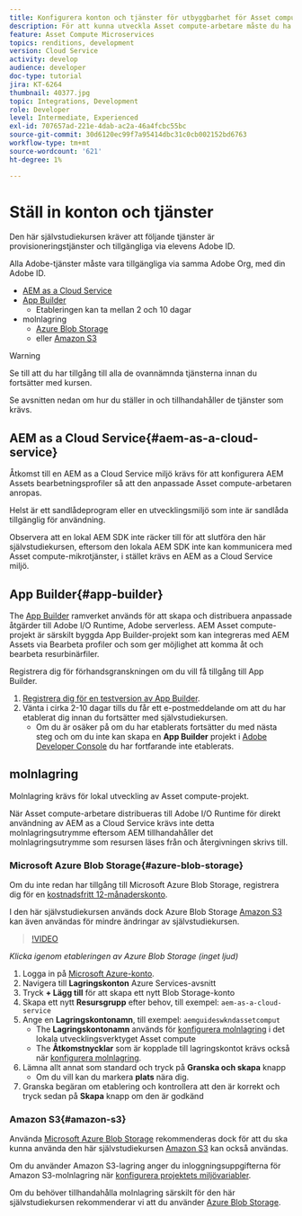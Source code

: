 ```yaml
---
title: Konfigurera konton och tjänster för utbyggbarhet för Asset compute
description: För att kunna utveckla Asset compute-arbetare måste du ha tillgång till konton och tjänster som AEM as a Cloud Service, App Builder och molnlagring från Microsoft eller Amazon.
feature: Asset Compute Microservices
topics: renditions, development
version: Cloud Service
activity: develop
audience: developer
doc-type: tutorial
jira: KT-6264
thumbnail: 40377.jpg
topic: Integrations, Development
role: Developer
level: Intermediate, Experienced
exl-id: 707657ad-221e-4dab-ac2a-46a4fcbc55bc
source-git-commit: 30d6120ec99f7a95414dbc31c0cb002152bd6763
workflow-type: tm+mt
source-wordcount: '621'
ht-degree: 1%

---
```


# Ställ in konton och tjänster

Den här självstudiekursen kräver att följande tjänster är provisioneringstjänster och tillgängliga via elevens Adobe ID.

Alla Adobe-tjänster måste vara tillgängliga via samma Adobe Org, med din Adobe ID.

+ [AEM as a Cloud Service](#aem-as-a-cloud-service)
+ [App Builder](#app-builder)
   + Etableringen kan ta mellan 2 och 10 dagar
+ molnlagring
   + [Azure Blob Storage](https://azure.microsoft.com/en-us/services/storage/blobs/)
   + eller [Amazon S3](https://aws.amazon.com/s3/?did=ft_card&amp;trk=ft_card)

>[!WARNING]
>
>Se till att du har tillgång till alla de ovannämnda tjänsterna innan du fortsätter med kursen.
> 
> Se avsnitten nedan om hur du ställer in och tillhandahåller de tjänster som krävs.

## AEM as a Cloud Service{#aem-as-a-cloud-service}

Åtkomst till en AEM as a Cloud Service miljö krävs för att konfigurera AEM Assets bearbetningsprofiler så att den anpassade Asset compute-arbetaren anropas.

Helst är ett sandlådeprogram eller en utvecklingsmiljö som inte är sandlåda tillgänglig för användning.

Observera att en lokal AEM SDK inte räcker till för att slutföra den här självstudiekursen, eftersom den lokala AEM SDK inte kan kommunicera med Asset compute-mikrotjänster, i stället krävs en AEM as a Cloud Service miljö.

## App Builder{#app-builder}

The [App Builder](https://developer.adobe.com/app-builder/) ramverket används för att skapa och distribuera anpassade åtgärder till Adobe I/O Runtime, Adobe serverless. AEM Asset compute-projekt är särskilt byggda App Builder-projekt som kan integreras med AEM Assets via Bearbeta profiler och som ger möjlighet att komma åt och bearbeta resurbinärfiler.

Registrera dig för förhandsgranskningen om du vill få tillgång till App Builder.

1. [Registrera dig för en testversion av App Builder](https://developer.adobe.com/app-builder/trial/).
1. Vänta i cirka 2-10 dagar tills du får ett e-postmeddelande om att du har etablerat dig innan du fortsätter med självstudiekursen.
   + Om du är osäker på om du har etablerats fortsätter du med nästa steg och om du inte kan skapa en __App Builder__ projekt i [Adobe Developer Console](https://developer.adobe.com/console/) du har fortfarande inte etablerats.

## molnlagring

Molnlagring krävs för lokal utveckling av Asset compute-projekt.

När Asset compute-arbetare distribueras till Adobe I/O Runtime för direkt användning av AEM as a Cloud Service krävs inte detta molnlagringsutrymme eftersom AEM tillhandahåller det molnlagringsutrymme som resursen läses från och återgivningen skrivs till.

### Microsoft Azure Blob Storage{#azure-blob-storage}

Om du inte redan har tillgång till Microsoft Azure Blob Storage, registrera dig för en [kostnadsfritt 12-månaderskonto](https://azure.microsoft.com/en-us/free/).

I den här självstudiekursen används dock Azure Blob Storage [Amazon S3](#amazon-s3) kan även användas för mindre ändringar av självstudiekursen.

>[!VIDEO](https://video.tv.adobe.com/v/40377?quality=12&learn=on)

_Klicka igenom etableringen av Azure Blob Storage (inget ljud)_

1. Logga in på [Microsoft Azure-konto](https://azure.microsoft.com/en-us/account/).
1. Navigera till __Lagringskonton__ Azure Services-avsnitt
1. Tryck __+ Lägg till__ för att skapa ett nytt Blob Storage-konto
1. Skapa ett nytt __Resursgrupp__ efter behov, till exempel: `aem-as-a-cloud-service`
1. Ange en __Lagringskontonamn__, till exempel: `aemguideswkndassetcomput`
   + The __Lagringskontonamn__  används för [konfigurera molnlagring](../develop/environment-variables.md) i det lokala utvecklingsverktyget Asset compute
   + The __Åtkomstnycklar__ som är kopplade till lagringskontot krävs också när [konfigurera molnlagring](../develop/environment-variables.md).
1. Lämna allt annat som standard och tryck på __Granska och skapa__ knapp
   + Om du vill kan du markera __plats__ nära dig.
1. Granska begäran om etablering och kontrollera att den är korrekt och tryck sedan på __Skapa__ knapp om den är godkänd

### Amazon S3{#amazon-s3}

Använda [Microsoft Azure Blob Storage](#azure-blob-storage) rekommenderas dock för att du ska kunna använda den här självstudiekursen [Amazon S3](https://aws.amazon.com/s3/?did=ft_card&amp;trk=ft_card) kan också användas.

Om du använder Amazon S3-lagring anger du inloggningsuppgifterna för Amazon S3-molnlagring när [konfigurera projektets miljövariabler](../develop/environment-variables.md#amazon-s3).

Om du behöver tillhandahålla molnlagring särskilt för den här självstudiekursen rekommenderar vi att du använder [Azure Blob Storage](#azure-blob-storage).
